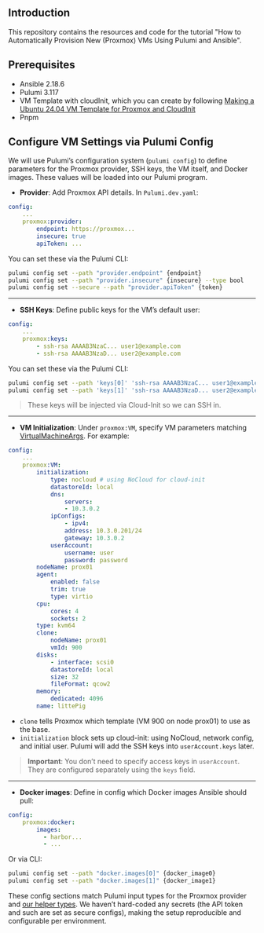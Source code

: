 ## Introduction

This repository contains the resources and code for the tutorial "How to Automatically Provision New (Proxmox) VMs Using Pulumi and Ansible". 

## Prerequisites
- Ansible 2.18.6
- Pulumi 3.117
- VM Template with cloudInit, which you can create by following [Making a Ubuntu 24.04 VM Template for Proxmox and CloudInit](https://github.com/UntouchedWagons/Ubuntu-CloudInit-Docs/blob/main/README.md)
- Pnpm

## Configure VM Settings via Pulumi Config
We will use Pulumi’s configuration system (`pulumi config`) to define parameters for the Proxmox provider, SSH keys, the VM itself, and Docker images. These values will be loaded into our Pulumi program.

- **Provider**: Add Proxmox API details. In `Pulumi.dev.yaml`:
```yml
config:
    ...
    proxmox:provider:
        endpoint: https://proxmox...
        insecure: true
        apiToken: ...
```
You can set these via the Pulumi CLI:
```bash
pulumi config set --path "provider.endpoint" {endpoint}
pulumi config set --path "provider.insecure" {insecure} --type bool  
pulumi config set --secure --path "provider.apiToken" {token}
```
---
- **SSH Keys**: Define public keys for the VM’s default user:
```yml
config:
    ...
    proxmox:keys:
        - ssh-rsa AAAAB3NzaC... user1@example.com
        - ssh-rsa AAAAB3NzaD... user2@example.com
```
You can set these via the Pulumi CLI:
```bash
pulumi config set --path 'keys[0]' 'ssh-rsa AAAAB3NzaC... user1@example.com'
pulumi config set --path 'keys[1]' 'ssh-rsa AAAAB3NzaD... user2@example.com'
```
> These keys will be injected via Cloud-Init so we can SSH in.
---
- **VM Initialization**: Under `proxmox:VM`, specify VM parameters matching [VirtualMachineArgs](https://www.pulumi.com/registry/packages/proxmoxve/api-docs/vm/virtualmachine/#inputs). For example:
```yml
config:
    ...
    proxmox:VM:
        initialization:
            type: nocloud # using NoCloud for cloud-init
            datastoreId: local
            dns:
                servers:
                - 10.3.0.2
            ipConfigs:
                - ipv4:
                address: 10.3.0.201/24
                gateway: 10.3.0.2
            userAccount:
                username: user
                password: password
        nodeName: prox01
        agent:
            enabled: false
            trim: true
            type: virtio
        cpu:
            cores: 4
            sockets: 2
        type: kvm64
        clone:
            nodeName: prox01
            vmId: 900
        disks:
            - interface: scsi0
            datastoreId: local
            size: 32
            fileFormat: qcow2
        memory:
            dedicated: 4096
        name: littePig
```
-  `clone` tells Proxmox which template (VM 900 on node prox01) to use as the base.
- `initialization` block sets up cloud-init: using NoCloud, network config, and initial user. Pulumi will add the SSH keys into `userAccount.keys` later.
>**Important**: You don’t need to specify access keys in `userAccount`. They are configured separately using the `keys` field.
---
- **Docker images**: Define in config which Docker images Ansible should pull:
```yml
config:
    proxmox:docker:
        images:
          - harbor...
          - ...  
```
Or via CLI:
```bash
pulumi config set --path "docker.images[0]" {docker_image0}
pulumi config set --path "docker.images[1]" {docker_image1}
```
These config sections match Pulumi input types for the Proxmox provider and [our helper types](https://github.com/mikitabianko/proxmox-vm-orchestrator/blob/master/types.ts#L33-L45). We haven’t hard-coded any secrets (the API token and such are set as secure configs), making the setup reproducible and configurable per environment.